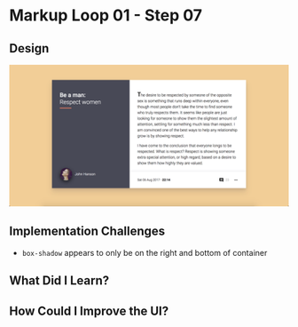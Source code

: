 # Markup Loop 01 - Step 07

## Design
![](./design-mockup.png)

## Implementation Challenges
- `box-shadow` appears to only be on the right and bottom of container

## What Did I Learn?

## How Could I Improve the UI?
